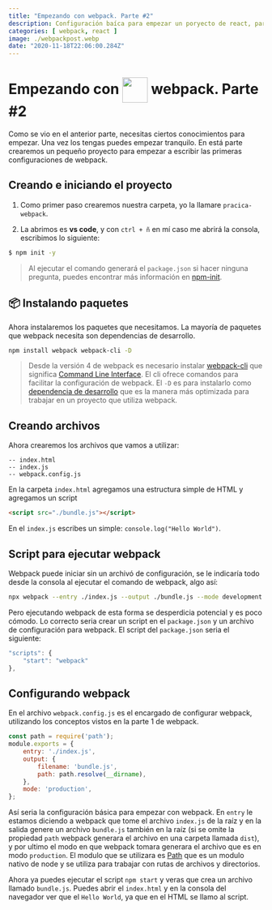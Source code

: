 ```yaml
---
title: "Empezando con webpack. Parte #2"
description: Configuración baíca para empezar un poryecto de react, para css, imagenes y contenido en general.
categories: [ webpack, react ]
image: ./webpackpost.webp
date: "2020-11-18T22:06:00.284Z"
---
```


# Empezando con <img width="50" align=center src=https://www.vectorlogo.zone/logos/js_webpack/js_webpack-icon.svg /> webpack. Parte #2

Como se vio en el anterior parte, necesitas ciertos conocimientos para empezar. Una vez los tengas puedes empezar tranquilo. En está parte crearemos un pequeño proyecto para empezar a escribir las primeras configuraciones de webpack.

## Creando e iniciando el proyecto

1. Como primer paso crearemos nuestra carpeta, yo la llamare `pracica-webpack`.

2. La abrimos es **vs code**, y con `ctrl + ñ` en mí caso me abrirá la  consola, escribimos lo siguiente: 

```bash
$ npm init -y
```

> Al ejecutar el comando generará el `package.json` si hacer ninguna pregunta, puedes encontrar más información en [npm-init](https://docs.npmjs.com/cli/v6/commands/npm-init).

## 📦 Instalando paquetes

Ahora instalaremos los paquetes que necesitamos. La mayoría de paquetes que webpack necesita son dependencias de desarrollo.

```bash
npm install webpack webpack-cli -D
```

> Desde la versión 4 de webpack es necesario instalar [webpack-cli](https://webpack.js.org/guides/installation/) que significa [Command Line Interface](https://webpack.js.org/api/cli/). El cli   ofrece comandos para facilitar la configuración de webpack. El `-D` es para instalarlo como [dependencia de desarrollo](https://docs.npmjs.com/cli/v6/commands/npm-install) que es la manera más optimizada para trabajar en un proyecto que utiliza webpack. 

## Creando archivos

Ahora crearemos los archivos que vamos a utilizar:

```
-- index.html
-- index.js
-- webpack.config.js
```

En la carpeta `index.html` agregamos una estructura simple de HTML y agregamos un script

```html
<script src="./bundle.js"></script>
```

En el `index.js` escribes un simple: `console.log("Hello World")`.

## Script para ejecutar webpack

Webpack puede iniciar sin un archivó de configuración, se le indicaría todo desde la consola al ejecutar el comando de webpack, algo así:

```bash
npx webpack --entry ./index.js --output ./bundle.js --mode development
```

Pero ejecutando webpack de esta forma se desperdicia potencial y es poco cómodo. Lo correcto seria crear un script en el `package.json` y un archivo de configuración para webpack. El script del `package.json` seria el siguiente:

````javascript
"scripts": {
	"start": "webpack"
},
````

## Configurando webpack

En el archivo `webpack.config.js` es el encargado de configurar webpack, utilizando los conceptos vistos en la parte 1 de webpack.

```javascript
const path = require('path');
module.exports = {
	entry: './index.js',
	output: {
		filename: 'bundle.js',
		path: path.resolve(__dirname),
	},
	mode: 'production',
};
```

Así seria la configuración básica para empezar con webpack.  En `entry` le estamos diciendo a webpack que tome el archivo `index.js` de la raíz  y en la salida genere un archivo `bundle.js` también en la raíz (si se omite la propiedad `path` webpack generara el archivo en una carpeta llamada `dist`), y por ultimo el modo en que webpack tomara generara el archivo que es en modo `production`. El modulo que se utilizara es [Path](https://nodejs.org/api/path.html) que es un modulo nativo de node y se utiliza para trabajar con rutas de archivos y directorios.

Ahora ya puedes ejecutar el script `npm start` y veras que crea un archivo llamado `bundle.js`. Puedes abrir el `index.html` y en la consola del navegador ver que el  `Hello World`, ya que en el HTML se llamo al script.